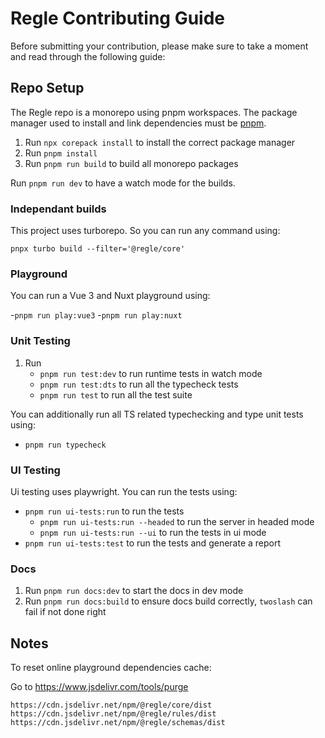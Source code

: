 # Regle Contributing Guide

Before submitting your contribution, please make sure to take a moment and read through the following guide:

## Repo Setup

The Regle repo is a monorepo using pnpm workspaces. The package manager used to install and link dependencies must be [pnpm](https://pnpm.io/).

1. Run `npx corepack install` to install the correct package manager
2. Run `pnpm install`
3. Run `pnpm run build` to build all monorepo packages

Run `pnpm run dev` to have a watch mode for the builds.


### Independant builds

This project uses turborepo. So you can run any command using:

`pnpx turbo build --filter='@regle/core'`

### Playground

You can run a Vue 3 and Nuxt playground using:

-`pnpm run play:vue3` 
-`pnpm run play:nuxt`


### Unit Testing

1. Run
   - `pnpm run test:dev` to run runtime tests in watch mode
   - `pnpm run test:dts` to run all the typecheck tests
   - `pnpm run test` to run all the test suite
  
You can additionally run all TS related typechecking and type unit tests using:
  - `pnpm run typecheck`

### UI Testing

Ui testing uses playwright. You can run the tests using:

- `pnpm run ui-tests:run` to run the tests
   - `pnpm run ui-tests:run --headed` to run the server in headed mode
   - `pnpm run ui-tests:run --ui` to run the tests in ui mode
- `pnpm run ui-tests:test` to run the tests and generate a report


### Docs

1. Run `pnpm run docs:dev` to start the docs in dev mode
2. Run `pnpm run docs:build` to ensure docs build correctly, `twoslash` can fail if not done right


## Notes

To reset online playground dependencies cache:

Go to https://www.jsdelivr.com/tools/purge

```
https://cdn.jsdelivr.net/npm/@regle/core/dist
https://cdn.jsdelivr.net/npm/@regle/rules/dist
https://cdn.jsdelivr.net/npm/@regle/schemas/dist
```